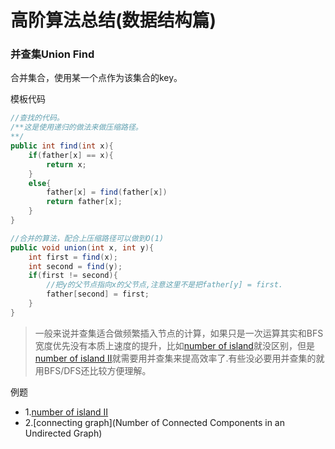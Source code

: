 # 高阶算法总结(数据结构篇)


### 并查集Union Find

合并集合，使用某一个点作为该集合的key。

模板代码

```java
//查找的代码。
/**这是使用递归的做法来做压缩路径。
**/
public int find(int x){
	if(father[x] == x){
    	return x;
    }
    else{
    	father[x] = find(father[x])
        return father[x];
    }
}

```

```java
//合并的算法，配合上压缩路径可以做到O(1)
public void union(int x, int y){
	int first = find(x);
    int second = find(y);
    if(first != second){
    	//把y的父节点指向x的父节点,注意这里不是把father[y] = first.
    	father[second] = first;
    }
}

```

>一般来说并查集适合做频繁插入节点的计算，如果只是一次运算其实和BFS宽度优先没有本质上速度的提升，比如[number of island](https://leetcode.com/problems/number-of-islands/description/)就没区别，但是[number of island II](https://leetcode.com/problems/number-of-islands-ii/description/)就需要用并查集来提高效率了.有些没必要用并查集的就用BFS/DFS还比较方便理解。

例题

* 1.[number of island II](https://leetcode.com/problems/number-of-islands-ii/description/)
* 2.[connecting graph](Number of Connected Components in an Undirected Graph)
